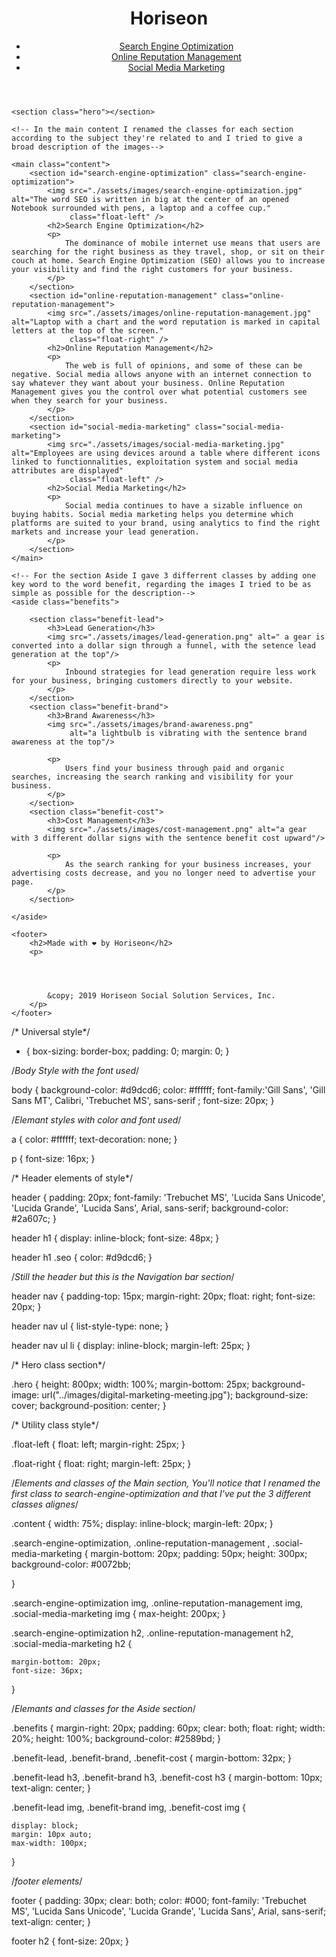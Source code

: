 <!DOCTYPE html>
<html lang="en-us">

<head>
    <meta charset="UTF-8" />
    <link rel="stylesheet" href="./assets/css/style.css">
    <title> A better SEO and Social Media Marketing tool- Horiseon a new view </title>
</head>

<!-- I use Safari as a default browser-->

<body>
    <header>
        <!--Horiseon's logo-->
        <h1>Hori<span class="seo">seo</span>n</h1>
        <nav>
            <ul>
                <li>
                    <!--Link for the SEO section-->
                    <a href="#search-engine-optimization">Search Engine Optimization</a>
                </li>
                <li>
                    <!--Link for the online reputation management section-->
                    <a href="#online-reputation-management">Online Reputation Management</a>
                </li>
                <li>
                    <!--Link for the social media marketing section-->
                    <a href="#social-media-marketing">Social Media Marketing</a>
                </li>
            </ul>
        </nav>
    </header>

    <section class="hero"></section>

    <!-- In the main content I renamed the classes for each section according to the subject they're related to and I tried to give a broad description of the images-->

    <main class="content">
        <section id="search-engine-optimization" class="search-engine-optimization">
            <img src="./assets/images/search-engine-optimization.jpg" alt="The word SEO is written in big at the center of an opened Notebook surrounded with pens, a laptop and a coffee cup." 
                 class="float-left" />
            <h2>Search Engine Optimization</h2>
            <p>
                The dominance of mobile internet use means that users are searching for the right business as they travel, shop, or sit on their couch at home. Search Engine Optimization (SEO) allows you to increase your visibility and find the right customers for your business.
            </p>
        </section>
        <section id="online-reputation-management" class="online-reputation-management">
            <img src="./assets/images/online-reputation-management.jpg" alt="Laptop with a chart and the word reputation is marked in capital letters at the top of the screen."
                 class="float-right" />
            <h2>Online Reputation Management</h2>
            <p>
                The web is full of opinions, and some of these can be negative. Social media allows anyone with an internet connection to say whatever they want about your business. Online Reputation Management gives you the control over what potential customers see when they search for your business.
            </p>
        </section>
        <section id="social-media-marketing" class="social-media-marketing">
            <img src="./assets/images/social-media-marketing.jpg" alt="Employees are using devices around a table where different icons linked to functionnalities, exploitation system and social media attributes are displayed"
                 class="float-left" />
            <h2>Social Media Marketing</h2>
            <p>
                Social media continues to have a sizable influence on buying habits. Social media marketing helps you determine which platforms are suited to your brand, using analytics to find the right markets and increase your lead generation.
            </p>
        </section>
    </main>

    <!-- For the section Aside I gave 3 differrent classes by adding one key word to the word benefit, regarding the images I tried to be as simple as possible for the description-->
    <aside class="benefits">

        <section class="benefit-lead">
            <h3>Lead Generation</h3>
            <img src="./assets/images/lead-generation.png" alt=" a gear is converted into a dollar sign through a funnel, with the setence lead generation at the top"/>
            <p>
                Inbound strategies for lead generation require less work for your business, bringing customers directly to your website.
            </p>
        </section>
        <section class="benefit-brand">
            <h3>Brand Awareness</h3>
            <img src="./assets/images/brand-awareness.png"
                 alt="a lightbulb is vibrating with the sentence brand awareness at the top"/>
                 
            <p>
                Users find your business through paid and organic searches, increasing the search ranking and visibility for your business.
            </p>
        </section>
        <section class="benefit-cost">
            <h3>Cost Management</h3>
            <img src="./assets/images/cost-management.png" alt="a gear with 3 different dollar signs with the sentence benefit cost upward"/>
                
            <p>
                As the search ranking for your business increases, your advertising costs decrease, and you no longer need to advertise your page.
            </p>
        </section>

    </aside>

    <footer>
        <h2>Made with ❤️️ by Horiseon</h2>
        <p>
            
            
            
            
            &copy; 2019 Horiseon Social Solution Services, Inc.
        </p>
    </footer>
</body>

</html>




/* Universal style*/

* {
    box-sizing: border-box;
    padding: 0;
    margin: 0;
}

/*Body Style with the font used*/

body {
    background-color: #d9dcd6;
    color: #ffffff;
    font-family:'Gill Sans', 'Gill Sans MT', Calibri, 'Trebuchet MS', sans-serif ;
    font-size: 20px;
}

/*Elemant styles with color and font used*/

a {
    color: #ffffff;
    text-decoration: none;
}

p {
    font-size: 16px;
}

/* Header elements of style*/

header {
    padding: 20px;
    font-family: 'Trebuchet MS', 'Lucida Sans Unicode', 'Lucida Grande', 'Lucida Sans', Arial, sans-serif;
    background-color: #2a607c;
}

header h1 {
    display: inline-block;
    font-size: 48px;
}

header h1 .seo {
    color: #d9dcd6;
}

/*Still the header but this is the Navigation bar section*/

header nav {
    padding-top: 15px;
    margin-right: 20px;
    float: right;
    font-size: 20px;
}

header nav ul {
    list-style-type: none;
}

header nav ul li {
    display: inline-block;
    margin-left: 25px;
}

/* Hero class section*/

.hero {
    height: 800px;
    width: 100%;
    margin-bottom: 25px;
    background-image: url("../images/digital-marketing-meeting.jpg");
    background-size: cover;
    background-position: center;
}

/* Utility class style*/

.float-left {
    float: left;
    margin-right: 25px;
}

.float-right {
    float: right;
    margin-left: 25px;
}

/*Elements and classes of the Main section, You'll notice that I renamed the first class to search-engine-optimization and that I've put the 3 different classes alignes*/

.content {
    width: 75%;
    display: inline-block;
    margin-left: 20px;
}

.search-engine-optimization, .online-reputation-management , .social-media-marketing {
    margin-bottom: 20px;
    padding: 50px;
    height: 300px;
    background-color: #0072bb;

}

.search-engine-optimization img, .online-reputation-management img, .social-media-marketing img {
    max-height: 200px;
}

.search-engine-optimization h2, .online-reputation-management h2, .social-media-marketing h2 {

    margin-bottom: 20px;
    font-size: 36px;  
}

/*Elemants and classes for the Aside section*/

.benefits {
    margin-right: 20px;
    padding: 60px;
    clear: both;
    float: right;
    width: 20%;
    height: 100%;
    background-color: #2589bd;
}

.benefit-lead, .benefit-brand, .benefit-cost {
  margin-bottom: 32px;
}

.benefit-lead h3, .benefit-brand h3, .benefit-cost h3 {
    margin-bottom: 10px;
    text-align: center;
}

.benefit-lead img, .benefit-brand img, .benefit-cost img {

    display: block;
    margin: 10px auto;
    max-width: 100px;
}

/*footer elements*/

footer {
    padding: 30px;
    clear: both;
    color: #000;
    font-family: 'Trebuchet MS', 'Lucida Sans Unicode', 'Lucida Grande', 'Lucida Sans', Arial, sans-serif;
    text-align: center;
}

footer h2 {
    font-size: 20px;
}
